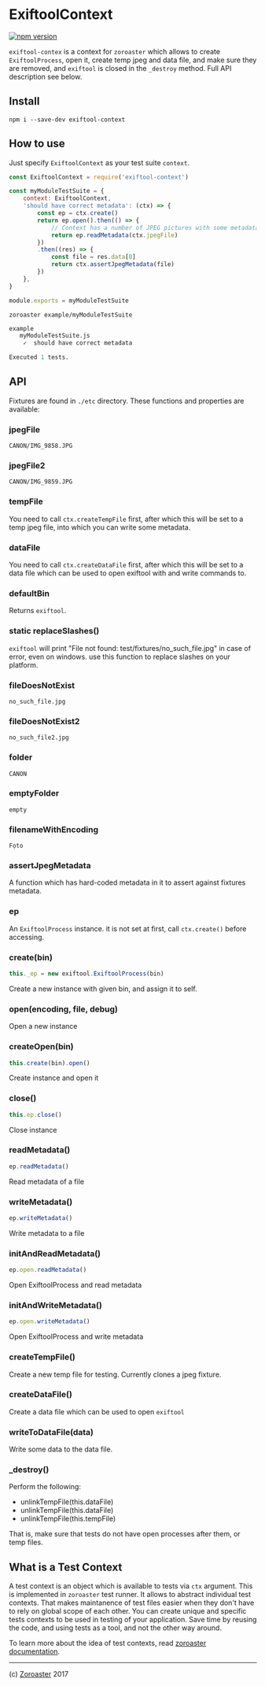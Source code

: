 # ExiftoolContext

[![npm version](https://badge.fury.io/js/exiftool-context.svg)](https://badge.fury.io/js/exiftool-context)

`exiftool-contex` is a context for `zoroaster` which allows to create
`ExiftoolProcess`, open it, create temp jpeg and data file, and make
sure they are removed, and `exiftool` is closed in the `_destroy` method.
Full API description see below.

## Install

`npm i --save-dev exiftool-context`

## How to use

Just specify `ExiftoolContext` as your test suite `context`.

```js
const ExiftoolContext = require('exiftool-context')

const myModuleTestSuite = {
    context: ExiftoolContext,
    'should have correct metadata': (ctx) => {
        const ep = ctx.create()
        return ep.open().then(() => {
            // Context has a number of JPEG pictures with some metadata.
            return ep.readMetadata(ctx.jpegFile)
        })
        .then((res) => {
            const file = res.data[0]
            return ctx.assertJpegMetadata(file)
        })
    },
}

module.exports = myModuleTestSuite

```

`zoroaster example/myModuleTestSuite`

```fs
example
   myModuleTestSuite.js
    ✓  should have correct metadata

Executed 1 tests.
```

## API

Fixtures are found in `./etc` directory. These functions and properties are available:

### jpegFile

`CANON/IMG_9858.JPG`

### jpegFile2

`CANON/IMG_9859.JPG`

### tempFile

You need to call `ctx.createTempFile` first, after which this will be set to a temp
jpeg file, into which you can write some metadata.

### dataFile

You need to call `ctx.createDataFile` first, after which this will be set to a data
file which can be used to open exiftool with and write commands to.

### defaultBin

Returns `exiftool`.

### static replaceSlashes()

`exiftool` will print "File not found: test/fixtures/no_such_file.jpg" in case of error,
even on windows. use this function to replace slashes on your platform.

### fileDoesNotExist

`no_such_file.jpg`

### fileDoesNotExist2

`no_such_file2.jpg`

### folder

`CANON`

### emptyFolder

`empty`

### filenameWithEncoding

`Fọto`

### assertJpegMetadata

A function which has hard-coded metadata in it to assert against fixtures metadata.

### ep

An `ExiftoolProcess` instance. it is not set at first, call `ctx.create()` before accessing.

### create(bin)

```js
this._ep = new exiftool.ExiftoolProcess(bin)
```

Create a new instance with given bin, and assign it to self.

### open(encoding, file, debug)

Open a new instance

### createOpen(bin)

```js
this.create(bin).open()
```

Create instance and open it

### close()

```js
this.ep.close()
```

Close instance

### readMetadata()

```js
ep.readMetadata()
```

Read metadata of a file

### writeMetadata()

```js
ep.writeMetadata()
```

Write metadata to a file

### initAndReadMetadata()

```js
ep.open.readMetadata()
```

Open ExiftoolProcess and read metadata

### initAndWriteMetadata()

```js
ep.open.writeMetadata()
```

Open ExiftoolProcess and write metadata

### createTempFile()

Create a new temp file for testing. Currently clones a jpeg fixture.

### createDataFile()

Create a data file which can be used to open `exiftool`

### writeToDataFile(data)

Write some data to the data file.

### _destroy()

Perform the following:

* unlinkTempFile(this.dataFile)
* unlinkTempFile(this.dataFile)
* unlinkTempFile(this.tempFile)

That is, make sure that tests do not have open processes after them, or temp files.

## What is a Test Context

A test context is an object which is available to tests via `ctx` argument. This is
implemented in `zoroaster` test runner. It allows to abstract individual test contexts.
That makes maintanence of test files easier when they don't have to rely on global scope
of each other. You can create unique and specific tests contexts to be used in testing
of your application. Save time by reusing the code, and using tests as a tool, and not
the other way around.

To learn more about the idea of test contexts, read [zoroaster documentation](https://zoroaster.co.uk/test-context).

---

(c) [Zoroaster](https://zoroaster.co.uk) 2017
